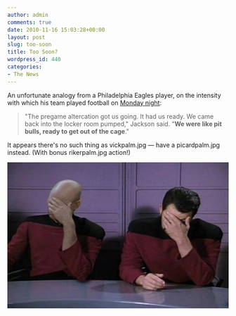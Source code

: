 ```yaml
---
author: admin
comments: true
date: 2010-11-16 15:03:28+00:00
layout: post
slug: too-soon
title: Too Soon?
wordpress_id: 440
categories:
- The News
---
```


An unfortunate analogy from a Philadelphia Eagles player, on the intensity with which his team played football on [Monday night](http://sports.espn.go.com/nfl/recap?gameId=301115028):

> "The pregame altercation got us going. It had us ready. We came back into the locker room pumped," Jackson said. "**We were like pit bulls, ready to get out of the cage**."

It appears there's no such thing as vickpalm.jpg — have a picardpalm.jpg instead. (With bonus rikerpalm.jpg action!)

![](/images/double-facepalm.jpg)
